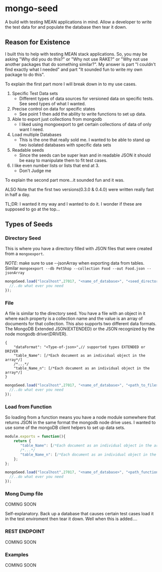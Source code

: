 # mongo-seed
A build with testing MEAN applications in mind. Allow a developer to write the test data for and populate the database then tear it down.

## Reason for Existence

I built this to help with testing MEAN stack applications. So, you may be asking "Why did you do this?" or "Why not use RAKE?" 
or "Why not use another packages that do something similar?". My answer is part "I couldn't find exactly what I needed" and 
part "It sounded fun to write my own package to do this". 

To explain the first part more I will break down in to my use cases. 

1. Specific Test Data sets
   - Different types of data sources for versioned data on specific tests. See seed types of what I wanted.
2. Precise control on data for specific states
   - See point 1 then add the ability to write functions to set up data.
3. Able to export just collections from mongodb 
    - I liked using mongoexport to get certain collections of data of only want I need.
4. Load multiple Databases
    - This is the one that really sold me. I wanted to be able to stand up two isolated databases with specific data sets
5. Readable seeds
    - Since the seeds can be super lean and in readable JSON it should be easy to manipulate them to fit test cases.
6. I like even number lists or lists that end at 3.
    - Don't Judge me

To explain the second part more...it sounded fun and it was.

ALSO Note that the first two versions(0.3.0 & 0.4.0) were written really fast in half a day.

TL;DR: I wanted it my way and I wanted to do it. I wonder if these are supposed to go at the top...

## Types of Seeds

### Directory Seed

This is where you have a directory filled with JSON files that were created from a ```mongoexport```.

_NOTE_: make sure to use --jsonArray when exporting data from tables. Similar ```mongoexport --db PetShop --collection Food --out Food.json --jsonArray```

```javascript
mongoSeed.load("localhost",27017, "<name_of_database>", "<seed_directory>", "dir", function (err) {
  //..do what ever you need
});
```

### File

A file is similar to the directory seed. You have a file with an object in it where each property is a collection name and the value is an array of documents for that collection.
This also supports two different data formats. The MongoDB Extended JSON(EXTENDED) or the JSON recognized by the node mongodb driver(DRIVER). 

```text
{
    "dataFormat": "<Type-of-json>",// supported types EXTENDED or DRIVER
    "table_Name": [/*Each document as an individual object in the array*/]
    /*...*/
    "table_Name_n": [/*Each document as an individual object in the array*/]
}
```

```javascript
mongoSeed.load("localhost",27017, "<name_of_database>", "<path_to_file>", "file", function (err) {
  //..do what ever you need
});
```

### Load from Function

So loading from a function means you have a node module somewhere that returns JSON in the same format the mongodb node drive uses. I wanted to use some of the mongoDB client helpers to set up data sets.

```javascript
module.exports = function(){
    return {
       "table_Name": [/*Each document as an individual object in the array*/]
       /*...*/
       "table_Name_n": [/*Each document as an individual object in the array*/]
    };
};
```

```javascript
mongoSeed.load("localhost",27017, "<name_of_database>", "<path_function_def>", "function", function (err) {
  //..do what ever you need
});
```


### Mong Dump file

COMING SOON

Self-explanatory. Back up a database that causes certain test cases load it in the test enviroment then tear it down. Well when this is added....


### REST ENDPOINT

COMING SOON


### Examples

COMING SOON

